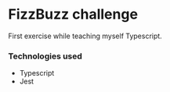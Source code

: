 # FizzBuzz challenge

First exercise while teaching myself Typescript.

### Technologies used

- Typescript
- Jest
